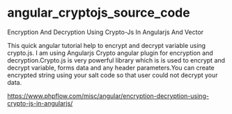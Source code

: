 # angular_cryptojs_source_code
Encryption And Decryption Using Crypto-Js In Angularjs And Vector

This quick angular tutorial help to encrypt and decrypt variable using crypto.js. I am using Angularjs Crypto angular plugin for encryption and decryption.Crypto.js is very powerful library which is is used to encrypt and decrypt variable, forms data and any header parameters.You can create encrypted string using your salt code so that user could not decrypt your data.

https://www.phpflow.com/misc/angular/encryption-decryption-using-crypto-js-in-angularjs/
